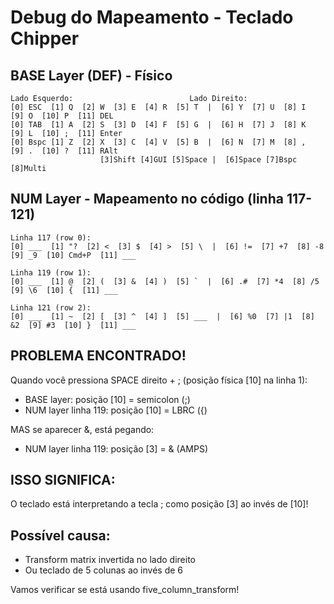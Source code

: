 # Debug do Mapeamento - Teclado Chipper

## BASE Layer (DEF) - Físico
```
Lado Esquerdo:                          Lado Direito:
[0] ESC  [1] Q  [2] W  [3] E  [4] R  [5] T  |  [6] Y  [7] U  [8] I  [9] O  [10] P  [11] DEL
[0] TAB  [1] A  [2] S  [3] D  [4] F  [5] G  |  [6] H  [7] J  [8] K  [9] L  [10] ;  [11] Enter
[0] Bspc [1] Z  [2] X  [3] C  [4] V  [5] B  |  [6] N  [7] M  [8] ,  [9] .  [10] ?  [11] RAlt
                    [3]Shift [4]GUI [5]Space |  [6]Space [7]Bspc [8]Multi
```

## NUM Layer - Mapeamento no código (linha 117-121)
```
Linha 117 (row 0):
[0] ___  [1] "?  [2] <  [3] $  [4] >  [5] \  |  [6] !=  [7] +7  [8] -8  [9] _9  [10] Cmd+P  [11] ___

Linha 119 (row 1):  
[0] ___  [1] @  [2] (  [3] &  [4] )  [5] `  |  [6] .#  [7] *4  [8] /5  [9] \6  [10] {  [11] ___

Linha 121 (row 2):
[0] ___  [1] ~  [2] [  [3] ^  [4] ]  [5] ___  |  [6] %0  [7] |1  [8] &2  [9] #3  [10] }  [11] ___
```

## PROBLEMA ENCONTRADO!

Quando você pressiona SPACE direito + ; (posição física [10] na linha 1):
- BASE layer: posição [10] = semicolon (;)
- NUM layer linha 119: posição [10] = LBRC ({)

MAS se aparecer &, está pegando:
- NUM layer linha 119: posição [3] = & (AMPS)

## ISSO SIGNIFICA:
O teclado está interpretando a tecla ; como posição [3] ao invés de [10]!

## Possível causa: 
- Transform matrix invertida no lado direito
- Ou teclado de 5 colunas ao invés de 6

Vamos verificar se está usando five_column_transform!